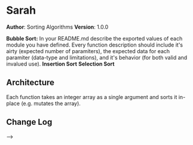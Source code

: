 # Sarah
**Author**: Sorting Algorithms
**Version**: 1.0.0 

__Bubble Sort:__
In your README.md describe the exported values of each module you have defined. Every function description should include it's airty (expected number of paramiters), the expected data for each paramiter (data-type and limitations), and it's behavior (for both valid and invalued use). 
__Insertion Sort__
__Selection Sort__

## Architecture
Each function takes an integer array as a single argument and sorts it in-place (e.g. mutates the array). 
## Change Log
<!-- Use this are to document the iterative changes made to your application as each feature is successfully implemented. Use time stamps. Here's an examples:
01-01-2001 4:59pm - Application now has a fully-functional express server, with GET and POST routes for the book resource.
## Credits and Collaborations
<!-- Give credit (and a link) to other people or resources that helped you build this application. -->
-->
